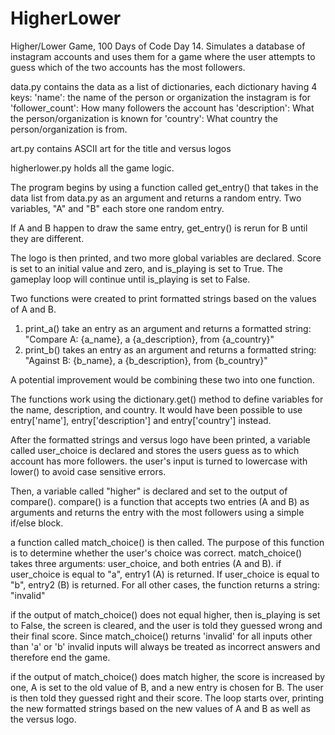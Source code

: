 # HigherLower
Higher/Lower Game, 100 Days of Code Day 14. Simulates a database of instagram accounts and uses them for a game where the user attempts to guess which of the two accounts
has the most followers.

data.py contains the data as a list of dictionaries, each dictionary having 4 keys:
'name': the name of the person or organization the instagram is for
'follower_count': How many followers the account has
'description': What the person/organization is known for
'country': What country the person/organization is from.

art.py contains ASCII art for the title and versus logos

higherlower.py holds all the game logic.

The program begins by using a function called get_entry() that takes in the data list from data.py as an argument and returns a random entry.
Two variables, "A" and "B" each store one random entry.

If A and B happen to draw the same entry, get_entry() is rerun for B until they are different.

The logo is then printed, and two more global variables are declared. Score is set to an initial value and zero, and is_playing is set to True.
The gameplay loop will continue until is_playing is set to False.

Two functions were created to print formatted strings based on the values of A and B.
1) print_a() take an entry as an argument and returns a formatted string: "Compare A: {a_name}, a {a_description}, from {a_country}"
2) print_b() takes an entry as an argument and returns a formatted string: "Against B: {b_name}, a {b_description}, from {b_country}"

A potential improvement would be combining these two into one function.

The functions work using the dictionary.get() method to define variables for the name, description, and country.
It would have been possible to use entry['name'], entry['description'] and entry['country'] instead.

After the formatted strings and versus logo have been printed, a variable called user_choice is declared and stores the users guess as to which account has more followers.
the user's input is turned to lowercase with lower() to avoid case sensitive errors.

Then, a variable called "higher" is declared and set to the output of compare(). 
compare() is a function that accepts two entries (A and B) as arguments and returns the entry with the most followers using a simple if/else block.

a function called match_choice() is then called. The purpose of this function is to determine whether the user's choice was correct. match_choice() takes three
arguments: user_choice, and both entries (A and B).
if user_choice is equal to "a", entry1 (A) is returned. If user_choice is equal to "b", entry2 (B) is returned. For all other cases, the function returns
a string: "invalid"

if the output of match_choice() does not equal higher, then is_playing is set to False, the screen is cleared, and the user is told they guessed wrong and their final score.
Since match_choice() returns 'invalid' for all inputs other than 'a' or 'b' invalid inputs will always be treated as incorrect answers and therefore end the game.

if the output of match_choice() does match higher, the score is increased by one, A is set to the old value of B, and a new entry is chosen for B.
The user is then told they guessed right and their score.
The loop starts over, printing the new formatted strings based on the new values of A and B as well as the versus logo.

